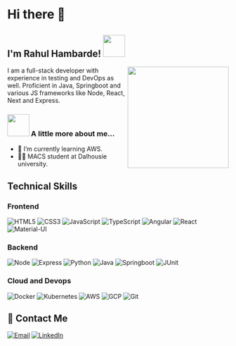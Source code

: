 # Hi there 👋
<h2> I'm Rahul Hambarde! <img src="https://media.giphy.com/media/mGcNjsfWAjY5AEZNw6/giphy.gif" width="50"></h2>
<img align='right' src="https://media.giphy.com/media/JqmupuTVZYaQX5s094/giphy.gif?cid=ecf05e4778nrkc74qonxl2e6ppiyjymaej251uqtlhb52rvl&ep=v1_gifs_search&rid=giphy.gif&ct=g/giphy.gif" width="230">
I am a full-stack developer with experience in testing and DevOps as well. Proficient in Java, Springboot and various JS frameworks like Node, React, Next and Express.


### <img src="https://i.gifer.com/Z5cP.gif" width="50"> A little more about me...
- 🌱 I’m currently learning AWS.
- 🧑‍🎓 MACS student at Dalhousie university.

## Technical Skills
### Frontend
![HTML5](https://img.shields.io/badge/html5-%23E34F26.svg?style=for-the-badge&logo=html5&logoColor=white)
![CSS3](https://img.shields.io/badge/css3-%231572B6.svg?style=for-the-badge&logo=css3&logoColor=white)
![JavaScript](https://img.shields.io/badge/javascript-%23323330.svg?style=for-the-badge&logo=javascript&logoColor=%23F7DF1E)
![TypeScript](https://img.shields.io/badge/typescript-%23007ACC.svg?style=for-the-badge&logo=typescript&logoColor=white)
![Angular](https://img.shields.io/badge/angular-%23DD0031.svg?style=for-the-badge&logo=angular&logoColor=white)
![React](https://img.shields.io/badge/react-%2320232a.svg?style=for-the-badge&logo=react&logoColor=%2361DAFB)
![Material-UI](https://img.shields.io/badge/Material--UI-%230081CB.svg?style=for-the-badge&logo=material-ui&logoColor=white)

### Backend
![Node](https://img.shields.io/badge/node-417E38?style=for-the-badge&logo=node.js&logoColor=white)
![Express](https://img.shields.io/badge/express-%2320232a.svg?style=for-the-badge&logo=express&logoColor=white)
![Python](https://img.shields.io/badge/python-3670A0?style=for-the-badge&logo=python&logoColor=ffdd54)
![Java](https://img.shields.io/badge/java-%23ED8B00.svg?style=for-the-badge&logo=openjdk&logoColor=white)
![Springboot](https://img.shields.io/badge/springboot-6DB33F?style=for-the-badge&logo=springboot&logoColor=white)
![JUnit](https://img.shields.io/badge/JUnit-25A162?style=for-the-badge&logo=junit5&logoColor=white)

### Cloud and Devops

![Docker](https://img.shields.io/badge/docker-1C67ED?style=for-the-badge&logo=docker&logoColor=white)
![Kubernetes](https://img.shields.io/badge/kubernetes-white?style=for-the-badge&logo=kubernetes&logoColor=1C67ED)
![AWS](https://img.shields.io/badge/aws-232F3E?style=for-the-badge&logo=amazonaws&logoColor=white)
![GCP](https://img.shields.io/badge/gcp-EA4235?style=for-the-badge&logo=googlecloud&logoColor=white)
![Git](https://img.shields.io/badge/git-white?style=for-the-badge&logo=git)


## 📧 Contact Me

[![Email](https://img.shields.io/badge/rahul.hambarde@dal.ca-%23B271B5.svg?style=for-the-badge&logo=microsoft-outlook&logoColor=white)](mailto:rahul.hambarde@dal.ca)
[![LinkedIn](https://img.shields.io/badge/-LinkedIn-blue?style=for-the-badge&logo=LinkedIn)](https://www.linkedin.com/in/rahul-hambarde-921b28198/)

